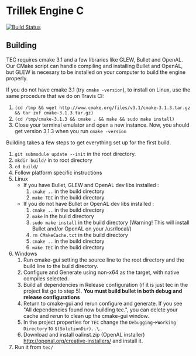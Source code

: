 # Trillek Engine C
[![Build Status](https://travis-ci.org/trillek-team/tec.svg)](https://travis-ci.org/trillek-team/tec)


## Building
TEC requires cmake 3.1 and a few libraries like GLEW, Bullet and OpenAL. Our CMake script can handle compiling and installing Bullet and OpenAL, but GLEW is necesary to be installed on your computer to build the engine properly.

If you do not have cmake 3.1 (try `cmake -version`), to install on Linux, use the same procedure that we do on Travis CI:

1. `(cd /tmp && wget http://www.cmake.org/files/v3.1/cmake-3.1.3.tar.gz && tar zxf cmake-3.1.3.tar.gz)`
2. `(cd /tmp/cmake-3.1.3 && cmake . && make && sudo make install)`
3. Close your terminal emulator and open a new instance. Now, you should get version 3.1.3 when you run `cmake -version`

Building takes a few steps to get everything set up for the first build.

1. `git submodule update --init` in the root directory.
2. `mkdir build/` in to root directory
3. `cd build/`
4. Follow platform specific instructions 
  1. Linux 
     - If you have Bullet, GLEW and OpenAL dev libs installed : 
       1. `cmake ..` in the build directory
       2. `make TEC` in the build directory
     - If you do not have Bullet or OpenAL dev libs installed : 
       1. `cmake ..` in the build directory
       2. `make` in the build directory
       3. `sudo make install` in the build directory (Warning! This will install Bullet and/or OpenAL on your /usr/local/)
       4. `rm CMakeCache.txt` in the build directory
       5. `cmake ..` in the build directory
       6. `make TEC` in the build directory
  2. Windows
     1. Run cmake-gui setting the source line to the root directory and the build line to the build directory.
     2. Configure and Generate using non-x64 as the target, with native compiles selected.
     3. Build all dependencies in Release configuration (if it is just tec in the project list go to step 5).
     **You must build bullet in both debug and release configurations**
     4. Return to cmake-gui and rerun configure and generate. If you see "All dependencies found now building tec.",
     you can delete your cache and rerun to clean up the cmake-gui window. 
     5. In the project properties for `TEC` change the `Debugging`->`Working Directory` to `$(SolutionDir)..\`.
     6. Download and install oalinst.zip (OpenAL installer) http://openal.org/creative-installers/ and install it.
5. Run it from `tec/`
